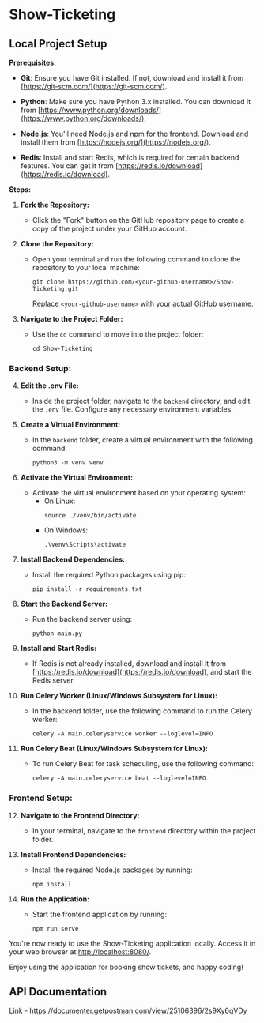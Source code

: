 # Show-Ticketing

## Local Project Setup

**Prerequisites:**

- **Git**: Ensure you have Git installed. If not, download and install it from [https://git-scm.com/](https://git-scm.com/).

- **Python**: Make sure you have Python 3.x installed. You can download it from [https://www.python.org/downloads/](https://www.python.org/downloads/).

- **Node.js**: You'll need Node.js and npm for the frontend. Download and install them from [https://nodejs.org/](https://nodejs.org/).

- **Redis**: Install and start Redis, which is required for certain backend features. You can get it from [https://redis.io/download](https://redis.io/download).

**Steps:**

1. **Fork the Repository:**
   - Click the "Fork" button on the GitHub repository page to create a copy of the project under your GitHub account.

2. **Clone the Repository:**
   - Open your terminal and run the following command to clone the repository to your local machine:
     ```
     git clone https://github.com/<your-github-username>/Show-Ticketing.git
     ```
     Replace `<your-github-username>` with your actual GitHub username.

3. **Navigate to the Project Folder:**
   - Use the `cd` command to move into the project folder:
     ```
     cd Show-Ticketing
     ```

### Backend Setup:

4. **Edit the .env File:**
   - Inside the project folder, navigate to the `backend` directory, and edit the `.env` file. Configure any necessary environment variables.

5. **Create a Virtual Environment:**
   - In the `backend` folder, create a virtual environment with the following command:
     ```
     python3 -m venv venv
     ```

6. **Activate the Virtual Environment:**
   - Activate the virtual environment based on your operating system:
     - On Linux:
       ```
       source ./venv/bin/activate
       ```
     - On Windows:
       ```
       .\venv\Scripts\activate
       ```

7. **Install Backend Dependencies:**
   - Install the required Python packages using pip:
     ```
     pip install -r requirements.txt
     ```

8. **Start the Backend Server:**
   - Run the backend server using:
     ```
     python main.py
     ```

9. **Install and Start Redis:**
   - If Redis is not already installed, download and install it from [https://redis.io/download](https://redis.io/download), and start the Redis server.

10. **Run Celery Worker (Linux/Windows Subsystem for Linux):**
    - In the backend folder, use the following command to run the Celery worker:
      ```
      celery -A main.celeryservice worker --loglevel=INFO
      ```

11. **Run Celery Beat (Linux/Windows Subsystem for Linux):**
    - To run Celery Beat for task scheduling, use the following command:
      ```
      celery -A main.celeryservice beat --loglevel=INFO
      ```

### Frontend Setup:

12. **Navigate to the Frontend Directory:**
    - In your terminal, navigate to the `frontend` directory within the project folder.

13. **Install Frontend Dependencies:**
    - Install the required Node.js packages by running:
      ```
      npm install
      ```

14. **Run the Application:**
    - Start the frontend application by running:
      ```
      npm run serve
      ```

You're now ready to use the Show-Ticketing application locally. Access it in your web browser at [http://localhost:8080/](http://localhost:8080/).

Enjoy using the application for booking show tickets, and happy coding!


## API Documentation
Link - https://documenter.getpostman.com/view/25106396/2s9Xy6qVDy
